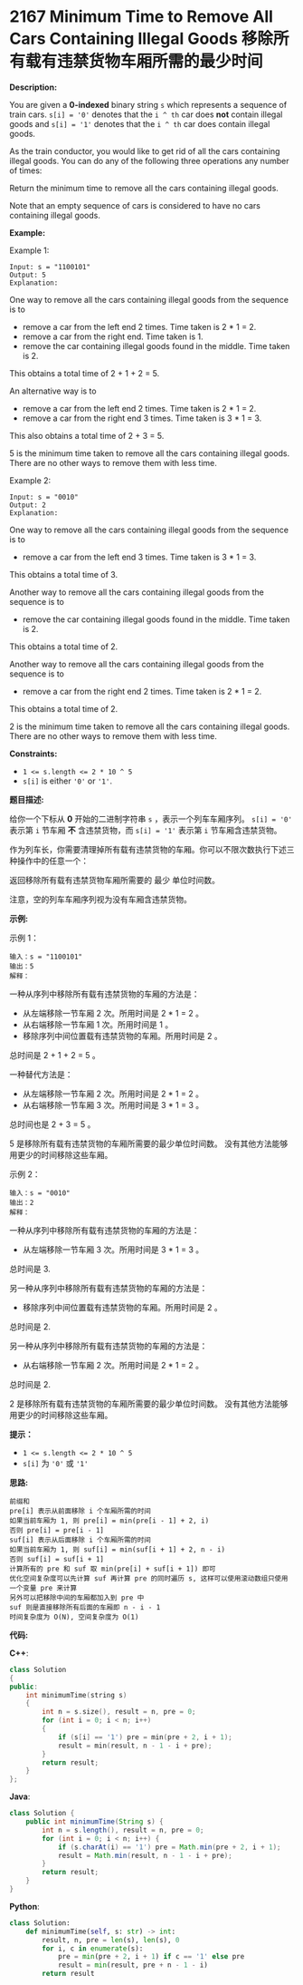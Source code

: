 # 2167 Minimum Time to Remove All Cars Containing Illegal Goods 移除所有载有违禁货物车厢所需的最少时间

__Description:__

You are given a __0-indexed__ binary string `s` which represents a sequence of train cars. `s[i] = '0'` denotes that the `i ^ th` car does __not__ contain illegal goods and `s[i] = '1'` denotes that the `i ^ th` car does contain illegal goods.

As the train conductor, you would like to get rid of all the cars containing illegal goods. You can do any of the following three operations any number of times:

Return the minimum time to remove all the cars containing illegal goods.

Note that an empty sequence of cars is considered to have no cars containing illegal goods.

__Example:__

Example 1:

```text
Input: s = "1100101"
Output: 5
Explanation: 
```

One way to remove all the cars containing illegal goods from the sequence is to

- remove a car from the left end 2 times. Time taken is 2 * 1 = 2.
- remove a car from the right end. Time taken is 1.
- remove the car containing illegal goods found in the middle. Time taken is 2.

This obtains a total time of 2 + 1 + 2 = 5.

An alternative way is to

- remove a car from the left end 2 times. Time taken is 2 * 1 = 2.
- remove a car from the right end 3 times. Time taken is 3 * 1 = 3.

This also obtains a total time of 2 + 3 = 5.

5 is the minimum time taken to remove all the cars containing illegal goods.
There are no other ways to remove them with less time.

Example 2:

```text
Input: s = "0010"
Output: 2
Explanation:
```

One way to remove all the cars containing illegal goods from the sequence is to

- remove a car from the left end 3 times. Time taken is 3 * 1 = 3.

This obtains a total time of 3.

Another way to remove all the cars containing illegal goods from the sequence is to

- remove the car containing illegal goods found in the middle. Time taken is 2.

This obtains a total time of 2.

Another way to remove all the cars containing illegal goods from the sequence is to

- remove a car from the right end 2 times. Time taken is 2 * 1 = 2.

This obtains a total time of 2.

2 is the minimum time taken to remove all the cars containing illegal goods.
There are no other ways to remove them with less time.

__Constraints:__

- `1 <= s.length <= 2 * 10 ^ 5`
- `s[i]` is either `'0'` or `'1'`.

__题目描述:__

给你一个下标从 __0__ 开始的二进制字符串 `s` ，表示一个列车车厢序列。 `s[i] = '0'` 表示第 `i` 节车厢 __不__ 含违禁货物，而 `s[i] = '1'` 表示第 `i` 节车厢含违禁货物。

作为列车长，你需要清理掉所有载有违禁货物的车厢。你可以不限次数执行下述三种操作中的任意一个：

返回移除所有载有违禁货物车厢所需要的 最少 单位时间数。

注意，空的列车车厢序列视为没有车厢含违禁货物。

__示例:__

示例 1：

```text
输入：s = "1100101"
输出：5
解释：
```

一种从序列中移除所有载有违禁货物的车厢的方法是：

- 从左端移除一节车厢 2 次。所用时间是 2 * 1 = 2 。
- 从右端移除一节车厢 1 次。所用时间是 1 。
- 移除序列中间位置载有违禁货物的车厢。所用时间是 2 。

总时间是 2 + 1 + 2 = 5 。

一种替代方法是：

- 从左端移除一节车厢 2 次。所用时间是 2 * 1 = 2 。
- 从右端移除一节车厢 3 次。所用时间是 3 * 1 = 3 。

总时间也是 2 + 3 = 5 。

5 是移除所有载有违禁货物的车厢所需要的最少单位时间数。
没有其他方法能够用更少的时间移除这些车厢。

示例 2：

```text
输入：s = "0010"
输出：2
解释：
```

一种从序列中移除所有载有违禁货物的车厢的方法是：

- 从左端移除一节车厢 3 次。所用时间是 3 * 1 = 3 。

总时间是 3.

另一种从序列中移除所有载有违禁货物的车厢的方法是：

- 移除序列中间位置载有违禁货物的车厢。所用时间是 2 。

总时间是 2.

另一种从序列中移除所有载有违禁货物的车厢的方法是：

- 从右端移除一节车厢 2 次。所用时间是 2 * 1 = 2 。

总时间是 2.

2 是移除所有载有违禁货物的车厢所需要的最少单位时间数。
没有其他方法能够用更少的时间移除这些车厢。

__提示：__

- `1 <= s.length <= 2 * 10 ^ 5`
- `s[i]` 为 `'0'` 或 `'1'`

__思路:__

```text
前缀和
pre[i] 表示从前面移除 i 个车厢所需的时间
如果当前车厢为 1, 则 pre[i] = min(pre[i - 1] + 2, i)
否则 pre[i] = pre[i - 1]
suf[i] 表示从后面移除 i 个车厢所需的时间
如果当前车厢为 1, 则 suf[i] = min(suf[i + 1] + 2, n - i)
否则 suf[i] = suf[i + 1]
计算所有的 pre 和 suf 取 min(pre[i] + suf[i + 1]) 即可
优化空间复杂度可以先计算 suf 再计算 pre 的同时遍历 s, 这样可以使用滚动数组只使用一个变量 pre 来计算
另外可以把移除中间的车厢都加入到 pre 中
suf 则是直接移除所有后面的车厢即 n - i - 1
时间复杂度为 O(N), 空间复杂度为 O(1)
```

__代码:__

__C++__:

```C++
class Solution 
{
public:
    int minimumTime(string s) 
    {
        int n = s.size(), result = n, pre = 0;
        for (int i = 0; i < n; i++) 
        {
            if (s[i] == '1') pre = min(pre + 2, i + 1);
            result = min(result, n - 1 - i + pre);
        }
        return result;
    }
};
```

__Java__:

```Java
class Solution {
    public int minimumTime(String s) {
        int n = s.length(), result = n, pre = 0;
        for (int i = 0; i < n; i++) {
            if (s.charAt(i) == '1') pre = Math.min(pre + 2, i + 1);
            result = Math.min(result, n - 1 - i + pre);
        }
        return result;
    }
}
```

__Python__:

```Python
class Solution:
    def minimumTime(self, s: str) -> int:
        result, n, pre = len(s), len(s), 0
        for i, c in enumerate(s):
            pre = min(pre + 2, i + 1) if c == '1' else pre
            result = min(result, pre + n - 1 - i)
        return result
```
